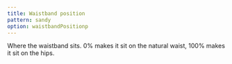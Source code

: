 ```yaml
---
title: Waistband position
pattern: sandy
option: waistbandPositionp
---
```


Where the waistband sits. 0% makes it sit on the natural waist, 100% makes it sit on the hips.
